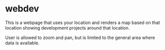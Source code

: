 webdev
======

This is a webpage that uses your location and renders a map based on that location showing development projects
around that location.

User is allowed to zoom and pan, but is limited to the general area where data is available.
